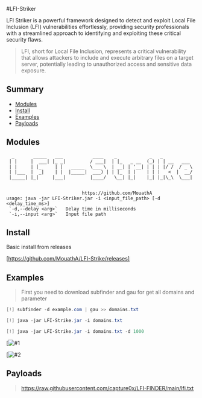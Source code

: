 #LFI-Striker

LFI Striker is a powerful framework designed to detect and exploit Local File Inclusion (LFI) vulnerabilities effortlessly, providing security professionals with a streamlined approach to identifying and exploiting these critical security flaws.

> LFI, short for Local File Inclusion, represents a critical vulnerability that allows attackers to include and execute arbitrary files on a target server, potentially leading to unauthorized access and sensitive data exposure.

## Summary

* [Modules](#modules)
* [Install](#install)
* [Examples](#examples)
* [Payloads](#payloads)

## Modules
```
  _       _____   ___           ____    _            _   _
 | |     |  ___| |_ _|         / ___|  | |_   _ __  (_) | | __   ___
 | |     | |_     | |   _____  \___ \  | __| | '__| | | | |/ /  / _ \
 | |___  |  _|    | |  |_____|  ___) | | |_  | |    | | |   <  |  __/
 |_____| |_|     |___|         |____/   \__| |_|    |_| |_|\_\  \___|


							https://github.com/MouathA
usage: java -jar LFI-Striker.jar -i <input_file_path> [-d <delay_time_ms>]
 `-d,--delay <arg>`   Delay time in milliseconds
 `-i,--input <arg>`   Input file path
```
## Install

Basic install from releases

[https://github.com/MouathA/LFI-Strike/releases]


## Examples

>First you need to download subfinder and gau for get all domains and parameter
 
```powershell
[!] subfinder -d example.com | gau >> domains.txt

[!] java -jar LFI-Strike.jar -i domains.txt 

[!] java -jar LFI-Strike.jar -i domains.txt -d 1000

```
[![#1]([https://cdn.discordapp.com/attachments/996558083008508014/1077022731352166521/image.png](https://cdn.discordapp.com/attachments/827372282082492427/1224202236859514971/Start.png?ex=661ca22d&is=660a2d2d&hm=127c58957913fd0c17065ba1357272e24724756c2db776a91435e1be3b23ebf5&))

[![#2]([https://cdn.discordapp.com/attachments/996558083008508014/1077022731352166521/image.png](https://cdn.discordapp.com/attachments/836914238923472897/1224191998983012462/Last.png?ex=661c98a4&is=660a23a4&hm=cf15c8fae2c3829dd9631227756f7ffff724e3c5fd0fe89f28fbca78522faca1&))
## Payloads

> https://raw.githubusercontent.com/capture0x/LFI-FINDER/main/lfi.txt







